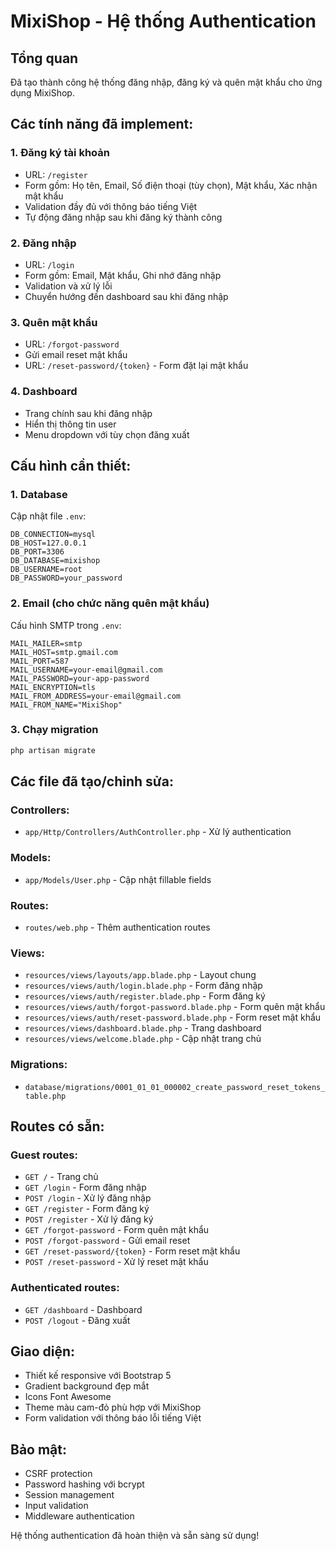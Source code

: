 # MixiShop - Hệ thống Authentication

## Tổng quan

Đã tạo thành công hệ thống đăng nhập, đăng ký và quên mật khẩu cho ứng dụng MixiShop.

## Các tính năng đã implement:

### 1. Đăng ký tài khoản

-   URL: `/register`
-   Form gồm: Họ tên, Email, Số điện thoại (tùy chọn), Mật khẩu, Xác nhận mật khẩu
-   Validation đầy đủ với thông báo tiếng Việt
-   Tự động đăng nhập sau khi đăng ký thành công

### 2. Đăng nhập

-   URL: `/login`
-   Form gồm: Email, Mật khẩu, Ghi nhớ đăng nhập
-   Validation và xử lý lỗi
-   Chuyển hướng đến dashboard sau khi đăng nhập

### 3. Quên mật khẩu

-   URL: `/forgot-password`
-   Gửi email reset mật khẩu
-   URL: `/reset-password/{token}` - Form đặt lại mật khẩu

### 4. Dashboard

-   Trang chính sau khi đăng nhập
-   Hiển thị thông tin user
-   Menu dropdown với tùy chọn đăng xuất

## Cấu hình cần thiết:

### 1. Database

Cập nhật file `.env`:

```env
DB_CONNECTION=mysql
DB_HOST=127.0.0.1
DB_PORT=3306
DB_DATABASE=mixishop
DB_USERNAME=root
DB_PASSWORD=your_password
```

### 2. Email (cho chức năng quên mật khẩu)

Cấu hình SMTP trong `.env`:

```env
MAIL_MAILER=smtp
MAIL_HOST=smtp.gmail.com
MAIL_PORT=587
MAIL_USERNAME=your-email@gmail.com
MAIL_PASSWORD=your-app-password
MAIL_ENCRYPTION=tls
MAIL_FROM_ADDRESS=your-email@gmail.com
MAIL_FROM_NAME="MixiShop"
```

### 3. Chạy migration

```bash
php artisan migrate
```

## Các file đã tạo/chỉnh sửa:

### Controllers:

-   `app/Http/Controllers/AuthController.php` - Xử lý authentication

### Models:

-   `app/Models/User.php` - Cập nhật fillable fields

### Routes:

-   `routes/web.php` - Thêm authentication routes

### Views:

-   `resources/views/layouts/app.blade.php` - Layout chung
-   `resources/views/auth/login.blade.php` - Form đăng nhập
-   `resources/views/auth/register.blade.php` - Form đăng ký
-   `resources/views/auth/forgot-password.blade.php` - Form quên mật khẩu
-   `resources/views/auth/reset-password.blade.php` - Form reset mật khẩu
-   `resources/views/dashboard.blade.php` - Trang dashboard
-   `resources/views/welcome.blade.php` - Cập nhật trang chủ

### Migrations:

-   `database/migrations/0001_01_01_000002_create_password_reset_tokens_table.php`

## Routes có sẵn:

### Guest routes:

-   `GET /` - Trang chủ
-   `GET /login` - Form đăng nhập
-   `POST /login` - Xử lý đăng nhập
-   `GET /register` - Form đăng ký
-   `POST /register` - Xử lý đăng ký
-   `GET /forgot-password` - Form quên mật khẩu
-   `POST /forgot-password` - Gửi email reset
-   `GET /reset-password/{token}` - Form reset mật khẩu
-   `POST /reset-password` - Xử lý reset mật khẩu

### Authenticated routes:

-   `GET /dashboard` - Dashboard
-   `POST /logout` - Đăng xuất

## Giao diện:

-   Thiết kế responsive với Bootstrap 5
-   Gradient background đẹp mắt
-   Icons Font Awesome
-   Theme màu cam-đỏ phù hợp với MixiShop
-   Form validation với thông báo lỗi tiếng Việt

## Bảo mật:

-   CSRF protection
-   Password hashing với bcrypt
-   Session management
-   Input validation
-   Middleware authentication

Hệ thống authentication đã hoàn thiện và sẵn sàng sử dụng!
